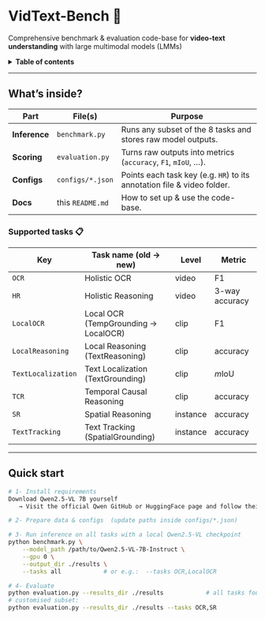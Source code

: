 # VidText-Bench 🏁  
Comprehensive benchmark & evaluation code-base for **video-text understanding** with large multimodal models (LMMs)

<details>
<summary><strong>Table of contents</strong></summary>

1. [What’s inside?](#whats-inside)  
2. [Quick start](#quick-start)  
3. [Folder layout](#folder-layout)  
4. [Running inference](#running-inference)  
5. [Running evaluation](#running-evaluation)  
6. [Configuration files](#configuration-files)  
7. [Adding new models or tasks](#adding-new-models-or-tasks)  
8. [Citation](#citation)  
</details>

---

## What’s inside?
| Part | File(s) | Purpose |
|------|---------|---------|
| **Inference** | `benchmark.py` | Runs any subset of the 8 tasks and stores raw model outputs. |
| **Scoring**   | `evaluation.py` | Turns raw outputs into metrics (`accuracy`, `F1`, `mIoU`, …). |
| **Configs**   | `configs/*.json` | Points each task key (e.g. `HR`) to its annotation file & video folder. |
| **Docs**      | this `README.md` | How to set up & use the code-base. |

### Supported tasks 📋

| Key | Task name (old → new)      | Level       | Metric |
|-----|----------------------------|-------------|--------|
| `OCR`            | Holistic OCR                       | video   | F1 |
| `HR`             | Holistic Reasoning                | video   | 3-way accuracy |
| `LocalOCR`       | Local OCR (TempGrounding → LocalOCR) | clip    | F1 |
| `LocalReasoning` | Local Reasoning (TextReasoning)   | clip    | accuracy |
| `TextLocalization` | Text Localization (TextGrounding) | clip    | *m*IoU |
| `TCR`            | Temporal Causal Reasoning         | clip    | accuracy |
| `SR`             | Spatial Reasoning                 | instance| accuracy |
| `TextTracking`   | Text Tracking (SpatialGrounding)  | instance| accuracy |

---

## Quick start

```bash
# 1- Install requirements
Download Qwen2.5-VL 7B yourself
   → Visit the official Qwen GitHub or HuggingFace page and follow their instructions.

# 2- Prepare data & configs  (update paths inside configs/*.json)

# 3- Run inference on all tasks with a local Qwen2.5-VL checkpoint
python benchmark.py \
    --model_path /path/to/Qwen2.5-VL-7B-Instruct \
    --gpu 0 \
    --output_dir ./results \
    --tasks all            # or e.g.:  --tasks OCR,LocalOCR

# 4- Evaluate
python evaluation.py --results_dir ./results            # all tasks found
# customised subset:
python evaluation.py --results_dir ./results --tasks OCR,SR
